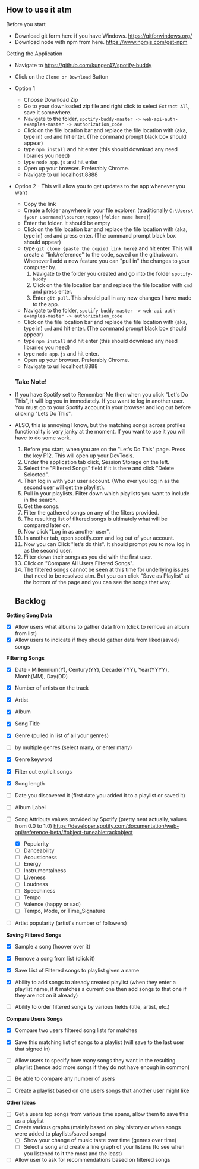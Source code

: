## How to use it atm

Before you start

- Download git form here if you have Windows. https://gitforwindows.org/
- Download node with npm from here. https://www.npmjs.com/get-npm

Getting the Application

- Navigate to https://github.com/kunger47/spotify-buddy
- Click on the `Clone or Download` Button
- Option 1
  - Choose Download Zip
  - Go to your downloaded zip file and right click to select `Extract All`, save it somewhere.
  - Navigate to the folder, `spotify-buddy-master -> web-api-auth-examples-master -> authorization_code`
  - Click on the file location bar and replace the file location with (aka, type in)  `cmd` and hit enter. (The command prompt black box should appear)
  - type `npm install` and hit enter (this should download any need libraries you need)
  - type `node app.js` and hit enter
  - Open up your browser. Preferably Chrome.
  - Navigate to url localhost:8888
- Option 2 - This will allow you to get updates to the app whenever you want
  - Copy the link
  - Create a folder anywhere in your file explorer. (traditionally `C:\Users\{your username}\source\repos\{folder name here}`)
  - Enter the folder. It should be empty
  - Click on the file location bar and replace the file location with (aka, type in)  `cmd` and press enter. (The command prompt black box should appear)
  - type `git clone {paste the copied link here}` and hit enter. This will create a "link/reference" to the code, saved on the github.com. Whenever I add a new feature you can "pull in" the changes to your computer by.
    1. Navigate to the folder you created and go into the folder `spotify-buddy`
    2. Click on the file location bar and replace the file location with `cmd` and press enter.
    3. Enter `git pull`. This should pull in any new changes I have made to the app.
  - Navigate to the folder, `spotify-buddy-master -> web-api-auth-examples-master -> authorization_code`
  - Click on the file location bar and replace the file location with (aka, type in)  `cmd` and hit enter. (The command prompt black box should appear)
  - type `npm install` and hit enter (this should download any need libraries you need)
  - type `node app.js` and hit enter.
  - Open up your browser. Preferably Chrome.
  - Navigate to url localhost:8888

  ### Take Note!

- If you have Spotify set to Remember Me then when you click "Let's Do This", it will log you in immediately. If you want to log in another user. You must go to your Spotify account in your browser and log out before clicking "Lets Do This".
- ALSO, this is annoying I know, but the matching songs across profiles functionality is very janky at the moment. If you want to use it you will have to do some work.
  1. Before you start, when you are on the "Let's Do This" page. Press the key F12. This will open up your DevTools. 
  2. Under the application tab click, Session Storage on the left. 
  3. Select the "Filtered Songs" field if it is there and click "Delete Selected". 
  4. Then log in with your user account. (Who ever you log in as the second user will get the playlist).
  5. Pull in your playlists. Filter down which playlists you want to include in the search.
  6. Get the songs.
  7. Filter the gathered songs on any of the filters provided.
  8. The resulting list of filtered songs is ultimately what will be compared later on.
  9. Now click "Log in as another user".
  10. In another tab, open spotify.com and log out of your account.
  11. Now you can Click "let's do this". It should prompt you to now log in as the second user.
  12. Filter down their songs as you did with the first user.
  13. Click on "Compare All Users Filtered Songs".
  14. The filtered songs cannot be seen at this time for underlying issues that need to be resolved atm. But you can click "Save as Playlist" at the bottom of the page and you can see the songs that way.

  ## Backlog

**Getting Song Data**

- [x] Allow users what albums to gather data from (click to remove an album from list)
- [x] Allow users to indicate if they should gather data from liked(saved) songs

**Filtering Songs**

- [x] Date - Millennium(Y), Century(YY), Decade(YYY), Year(YYYY), Month(MM), Day(DD)
- [x] Number of artists on the track
- [x] Artist
- [x] Album
- [x] Song Title
- [x] Genre (pulled in list of all your genres)
- [ ] by multiple genres (select many, or enter many)
- [x] Genre keyword
- [x] Filter out explicit songs
- [x] Song length

- [ ] Date you discovered it (first date you added it to a playlist or saved it)
- [ ] Album Label
- [ ] Song Attribute values provided by Spotify (pretty neat actually, values from 0.0 to 1.0) https://developer.spotify.com/documentation/web-api/reference-beta/#object-tuneabletrackobject
  - [x] Popularity 
  - [ ] Danceability
  - [ ] Acousticness
  - [ ] Energy
  - [ ] Instrumentalness
  - [ ] Liveness
  - [ ] Loudness
  - [ ] Speechiness
  - [ ] Tempo
  - [ ] Valence (happy or sad)
  - [ ] Tempo, Mode, or Time_Signature
- [ ] Artist popularity (artist's number of followers)

**Saving Filtered Songs**

- [x] Sample a song (hoover over it)
- [x] Remove a song from list (click it)

- [x] Save List of Filtered songs to playlist given a name
- [x] Ability to add songs to already created playlist (when they enter a playlist name, if it matches a current one then add songs to that one if they are not on it already)
- [ ] Ability to order filtered songs by various fields (title, artist, etc.)

**Compare Users Songs**

- [x] Compare two users filtered song lists for matches
- [x] Save this matching list of songs to a playlist (will save to the last user that signed in)

- [ ] Allow users to specify how many songs they want in the resulting playlist (hence add more songs if they do not have enough in common)
- [ ] Be able to compare any number of users
- [ ] Create a playlist based on one users songs that another user might like

**Other Ideas**

- [ ] Get a users top songs from various time spans, allow them to save this as a playlist
- [ ] Create various graphs (mainly based on play history or when songs were added to playlists/saved songs)
  - [ ] Show your change of music taste over time (genres over time)
  - [ ] Select a song and create a line graph of your listens (to see when you listened to it the most and the least)
- [ ] Allow user to ask for recommendations based on filtered songs